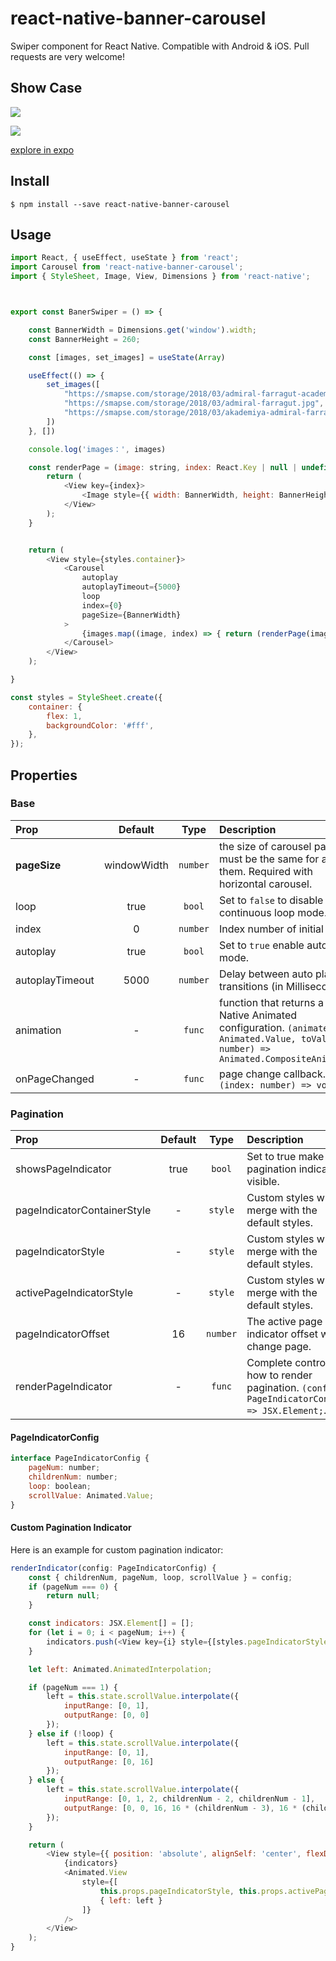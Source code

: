 # react-native-banner-carousel

Swiper component for React Native. Compatible with Android & iOS. Pull requests are very welcome!

## Show Case

![](images/showcase.gif)

![](https://user-images.githubusercontent.com/7069719/28824969-0886c69e-76f7-11e7-8119-d77646246d98.png)

[explore in expo](https://expo.io/@xzper/react-native-banner-carousel-example)


## Install
```
$ npm install --save react-native-banner-carousel
```

## Usage

```js    
import React, { useEffect, useState } from 'react';
import Carousel from 'react-native-banner-carousel';
import { StyleSheet, Image, View, Dimensions } from 'react-native';



export const BanerSwiper = () => {

    const BannerWidth = Dimensions.get('window').width;
    const BannerHeight = 260;

    const [images, set_images] = useState(Array)

    useEffect(() => {
        set_images([
            "https://smapse.com/storage/2018/03/admiral-farragut-academy-sport.jpg",
            "https://smapse.com/storage/2018/03/admiral-farragut.jpg",
            "https://smapse.com/storage/2018/03/akademiya-admiral-farragut.jpg"
        ])
    }, [])

    console.log('images：', images)

    const renderPage = (image: string, index: React.Key | null | undefined) => {
        return (
            <View key={index}>
                <Image style={{ width: BannerWidth, height: BannerHeight }} source={{ uri: image }} />
            </View>
        );
    }


    return (
        <View style={styles.container}>
            <Carousel
                autoplay
                autoplayTimeout={5000}
                loop
                index={0}
                pageSize={BannerWidth}
            >
                {images.map((image, index) => { return (renderPage(image, index)) })}
            </Carousel>
        </View>
    );

}

const styles = StyleSheet.create({
    container: {
        flex: 1,
        backgroundColor: '#fff',
    },
});
```

## Properties

### Base

| Prop  | Default  | Type | Description |
| :------------ |:---------------:| :---------------:| :-----|
| **pageSize** | windowWidth | `number` | the size of carousel page, must be the same for all of them. Required with horizontal carousel.  |
| loop | true | `bool` | Set to `false` to disable continuous loop mode. |
| index | 0 | `number` | Index number of initial slide. |
| autoplay | true | `bool` | Set to `true` enable auto play mode. |
| autoplayTimeout | 5000 | `number` | Delay between auto play transitions (in Millisecond). |
| animation | - | `func` | function that returns a React Native Animated configuration. `(animate: Animated.Value, toValue: number) => Animated.CompositeAnimation;` |
| onPageChanged | - | `func` | page change callback. `(index: number) => void;` |

### Pagination

| Prop  | Default  | Type | Description |
| :------------ |:---------------:| :---------------:| :-----|
| showsPageIndicator | true | `bool` | Set to true make pagination indicator visible.  |
| pageIndicatorContainerStyle | - | `style` | Custom styles will merge with the default styles. |
| pageIndicatorStyle | - | `style` | Custom styles will merge with the default styles. |
| activePageIndicatorStyle | - | `style` | Custom styles will merge with the default styles. |
| pageIndicatorOffset | 16 | `number` | The active page indicator offset when change page. |
| renderPageIndicator | - | `func` | Complete control how to render pagination. `(config: PageIndicatorConfig) => JSX.Element;`. |

#### PageIndicatorConfig
```js
interface PageIndicatorConfig {
    pageNum: number;
    childrenNum: number;
    loop: boolean;
    scrollValue: Animated.Value;
}
```

#### Custom Pagination Indicator

Here is an example for custom pagination indicator:
```js
renderIndicator(config: PageIndicatorConfig) {
    const { childrenNum, pageNum, loop, scrollValue } = config;
    if (pageNum === 0) {
        return null;
    }

    const indicators: JSX.Element[] = [];
    for (let i = 0; i < pageNum; i++) {
        indicators.push(<View key={i} style={[styles.pageIndicatorStyle, this.props.pageIndicatorStyle]} />);
    }

    let left: Animated.AnimatedInterpolation;

    if (pageNum === 1) {
        left = this.state.scrollValue.interpolate({
            inputRange: [0, 1],
            outputRange: [0, 0]
        });
    } else if (!loop) {
        left = this.state.scrollValue.interpolate({
            inputRange: [0, 1],
            outputRange: [0, 16]
        });
    } else {
        left = this.state.scrollValue.interpolate({
            inputRange: [0, 1, 2, childrenNum - 2, childrenNum - 1],
            outputRange: [0, 0, 16, 16 * (childrenNum - 3), 16 * (childrenNum - 3)]
        });
    }

    return (
        <View style={{ position: 'absolute', alignSelf: 'center', flexDirection: 'row', bottom: 10 }}>
            {indicators}
            <Animated.View
                style={[
                    this.props.pageIndicatorStyle, this.props.activePageIndicatorStyle,
                    { left: left }
                ]}
            />
        </View>
    );
}
```
